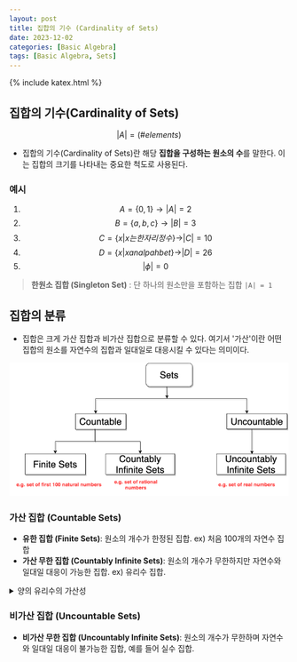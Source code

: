 ```yaml
---
layout: post
title: 집합의 기수 (Cardinality of Sets)
date: 2023-12-02
categories: [Basic Algebra]
tags: [Basic Algebra, Sets]
---
```


{% include katex.html %}

## 집합의 기수(Cardinality of Sets)

$$ |A| = (\# elements) $$

- 집합의 기수(Cardinality of Sets)란 해당 **집합을 구성하는 원소의 수**를 말한다. 이는 집합의 크기를 나타내는 중요한 척도로 사용된다.

### 예시

1. $$ A = \{ 0,1 \}  \to |A| = 2 $$
2. $$ B = \{ a,b,c \}  \to |B| = 3 $$
3. $$ C = \{ x | x 는 한 자리 정수 \}  \to |C| = 10 $$
4. $$ D = \{ x | x an alpahbet \}  \to |D| = 26 $$
5. $$ |\phi| = 0 $$

> **한원소 집합 (Singleton Set)** : 단 하나의 원소만을 포함하는 집합
> `|A| = 1`

## 집합의 분류

- 집합은 크게 가산 집합과 비가산 집합으로 분류할 수 있다. 여기서 '가산'이란 어떤 집합의 원소를 자연수의 집합과 일대일로 대응시킬 수 있다는 의미이다.

![Classification of Sets](/assets/img/2023-12-02-집합의%20기수%20(Cardinality%20of%20Sets)/2023-12-02-16-01-56.png)

### 가산 집합 (Countable Sets)

- **유한 집합 (Finite Sets)**: 원소의 개수가 한정된 집합. ex) 처음 100개의 자연수 집합
- **가산 무한 집합 (Countably Infinite Sets)**: 원소의 개수가 무한하지만 자연수와 일대일 대응이 가능한 집합. ex) 유리수 집합.

<details>
  <summary>양의 유리수의 가산성</summary>
  <div markdown="1">

  - 양의 유리수는 분모와 분자가 자연수인 수의 집합으로, 이들은 가산 무한 집합이다.
  - 이는 양의 유리수를 자연수와 일대일 대응으로 나열할 수 있다는 것을 의미한다.
  - 이러한 대응의 한 예로, 분모와 분자의 합이 같은 유리수를 하나의 그룹으로 묶어 나열하는 방식이 있다.
  - ![positive rational numbers are countable](/assets/img/2023-12-02-집합의%20기수%20(Cardinality%20of%20Sets)/2023-12-02-15-56-43.png)
    - 첫 번째로, 분모와 분자의 합 $$ ( p + q ) $$ 가 2가 되는 유리수 $$( \frac{p}{q} )$$ 를 나열한다. 여기서는 단 하나의 수, $$( \frac{1}{1} )$$ 이 있다.
    - 다음으로 합이 3이 되는 유리수를 나열하고, 이 과정을 반복한다.
    - 이때, 이전에 나열된 수를 반복해서 리스트에 포함시키지 않도록 주의한다.
    - 위 방법을 통해 양의 유리수는 다음과 같이 나열될 수 있다.  $$ [ 1, \frac{1}{2}, 2, \frac{1}{3}, \frac{3}{1}, \frac{1}{4}, \frac{4}{1}, \frac{2}{3}, \frac{3}{2}, ... ] $$

  </div>
</details>

### 비가산 집합 (Uncountable Sets)

- **비가산 무한 집합 (Uncountably Infinite Sets)**: 원소의 개수가 무한하며 자연수와 일대일 대응이 불가능한 집합, 예를 들어 실수 집합.
